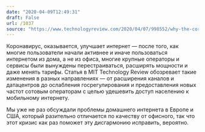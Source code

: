 ```yaml
---
date: "2020-04-09T12:49:31"
draft: False
url: /1037
source: "https://www.technologyreview.com/2020/04/07/998552/why-the-coronavirus-lockdown-is-making-the-internet-better-than-ever/"
---
```


Коронавирус, оказывается, улучшает интернет — после того, как многие пользователи начали активнее и иначе пользоваться интернетом из дома, а не из офиса, многие крупные операторы и сервисы были вынуждены перестраиваться, расширять мощности и даже менять тарифы. Статья в MIT Technology Review обозревает такие изменения в разных направлениях — от расширения каналов и датацентров до ослабления госрегулирования и предоставления новых частот сотовым операторам с целью удешевить доступ населению к мобильному интернету.

Мы уже не раз обсуждали проблемы домашнего интернета в Европе и США, который разительно отличается по качеству от офисного, так что этот кризис как раз поможет эту дисгармонию исправить, вероятно.
